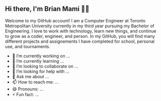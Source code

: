 ## Hi there, I'm Brian Mami 👋😁

Welcome to my GitHub account! I am a Computer Engineer at Toronto Metropolitan University currently in my third year pursuing my Bachelor of Engineering. I love to work with technology, learn new things, and continue to grow as a coder, engineer, and person. In my GitHub, you will find many different projects and assignements I have completed for school, personal use, and tournaments.

- 🔭 I’m currently working on ...
- 🌱 I’m currently learning ...
- 👯 I’m looking to collaborate on ...
- 🤔 I’m looking for help with ...
- 💬 Ask me about ...
- 📫 How to reach me: ...
- 😄 Pronouns: ...
- ⚡ Fun fact: ...

